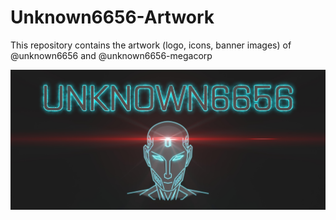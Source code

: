 # Unknown6656-Artwork
This repository contains the artwork (logo, icons, banner images) of @unknown6656 and @unknown6656-megacorp

![Banner image](https://github.com/Unknown6656/Unknown6656-Artwork/raw/master/banner/unknown6656-banner-sd.jpg)
